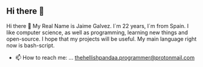## Hi there 👋

Hi there 👋 My Real Name is Jaime Galvez. I´m 22 years, I´m from Spain. I like computer science, as well as programming, learning new things and open-source. I hope that my projects will be useful. My main language right now is bash-script.

- 📫 How to reach me: ... thehellishpandaa.programmer@protonmail.com
  

  
<!--
**TheHellishPandaa/TheHellishPandaa** is a ✨ _special_ ✨ repository because its `README.md` (this file) appears on your GitHub profile.

Here are some ideas to get you started:

- 🔭 I’m currently working on ...
- 🌱 I’m currently learning ...
- 👯 I’m looking to collaborate on ...
- 🤔 I’m looking for help with ...
- 💬 Ask me about ...
- 📫 How to reach me: ...
- 😄 Pronouns: ...
- ⚡ Fun fact: ...
-->
